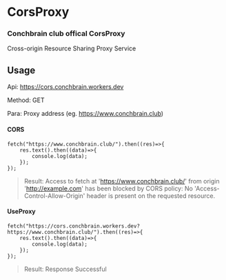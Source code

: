 # CorsProxy

### Conchbrain club offical CorsProxy

Cross-origin Resource Sharing Proxy Service

## Usage

Api: https://cors.conchbrain.workers.dev

Method: GET

Para:
     Proxy address (eg. https://www.conchbrain.club)
     
#### CORS

```shell
fetch("https://www.conchbrain.club/").then((res)=>{
    res.text().then((data)=>{
        console.log(data);
    });
});
```

> Result: Access to fetch at 'https://www.conchbrain.club/' from origin 'http://example.com' has been blocked by CORS policy: No 'Access-Control-Allow-Origin' header is present on the requested resource.
> 

#### UseProxy

```shell
fetch("https://cors.conchbrain.workers.dev?https://www.conchbrain.club/").then((res)=>{
    res.text().then((data)=>{
        console.log(data);
    });
});
```

> Result: Response Successful
